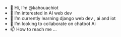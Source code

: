 - 👋 Hi, I’m @kahouachiot
- 👀 I’m interested in AI web dev
- 🌱 I’m currently learning django web dev , ai and iot
- 💞️ I’m looking to collaborate on chatbot Ai
- 📫 How to reach me ...

<!---
kahouachiot/kahouachiot is a ✨ special ✨ repository because its `README.md` (this file) appears on your GitHub profile.
You can click the Preview link to take a look at your changes.
--->
